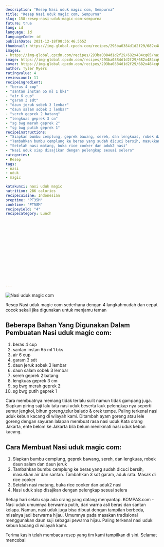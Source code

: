 ```yaml
---
description: "Resep Nasi uduk magic com, Sempurna"
title: "Resep Nasi uduk magic com, Sempurna"
slug: 158-resep-nasi-uduk-magic-com-sempurna
future: true
lang: id
language: id
languageCode: id
publishDate: 2021-12-18T08:36:46.555Z 
thumbnail: https://img-global.cpcdn.com/recipes/293ba0384d1d2f29/682x484cq65/nasi-uduk-magic-com-foto-resep-utama.webp
images:
- https://img-global.cpcdn.com/recipes/293ba0384d1d2f29/682x484cq65/nasi-uduk-magic-com-foto-resep-utama.webp
image: https://img-global.cpcdn.com/recipes/293ba0384d1d2f29/682x484cq65/nasi-uduk-magic-com-foto-resep-utama.webp
cover: https://img-global.cpcdn.com/recipes/293ba0384d1d2f29/682x484cq65/nasi-uduk-magic-com-foto-resep-utama.webp
author: Tyler Myers
ratingvalue: 4
reviewcount: 11
recipeingredient:
- "beras 4 cup"
- "santan instan 65 ml 1 bks"
- "air 6 cup"
- "garam 3 sdt"
- "daun jeruk sobek 3 lembar"
- "daun salam sobek 3 lembar"
- "sereh geprek 2 batang"
- "lengkuas geprek 3 cm"
- "sg bwg merah geprek 2"
- "sg bwg putih geprek 1"
recipeinstructions:
- "Siapkan bumbu cemplung, geprek bawang, sereh, dan lengkuas, robek daun salam dan daun jeruk"
- "Tambahkan bumbu cemplung ke beras yang sudah dicuci bersih, masukkan air dan santan. Tambahkan 3 sdt garam, aduk rata. Masak di rice cooker"
- "Setelah nasi matang, buka rice cooker dan aduk2 nasi"
- "Nasi uduk siap disajikan dengan pelengkap sesuai selera"
categories:
- Resep
tags:
- nasi
- uduk
- magic

katakunci: nasi uduk magic 
nutrition: 286 calories
recipecuisine: Indonesian
preptime: "PT35M"
cooktime: "PT58M"
recipeyield: "4"
recipecategory: Lunch


     
    
    
    
    
    
    
    
    
    
    
      
    
---
```



![Nasi uduk magic com](https://img-global.cpcdn.com/recipes/293ba0384d1d2f29/682x484cq65/nasi-uduk-magic-com-foto-resep-utama.webp)

Resep Nasi uduk magic com  sederhana dengan 4 langkahmudah dan cepat cocok sekali jika digunakan untuk menjamu teman

<!--inarticleads1-->

## Beberapa Bahan Yang Digunakan Dalam Pembuatan Nasi uduk magic com:

1. beras 4 cup
1. santan instan 65 ml 1 bks
1. air 6 cup
1. garam 3 sdt
1. daun jeruk sobek 3 lembar
1. daun salam sobek 3 lembar
1. sereh geprek 2 batang
1. lengkuas geprek 3 cm
1. sg bwg merah geprek 2
1. sg bwg putih geprek 1

Cara membuatnya memang tidak terlalu sulit namun tidak gampang juga. Siapkan piring saji lalu tata nasi uduk beserta lauk pelengkap nya seperti semur jengkol, bihun goreng,telur balado &amp; orek tempe. Paling terkenal nasi uduk kebun kacang di wilayah kami. Ditambah ayam goreng atau lele goreng dengan sayuran lalapan membuat rasa nasi uduk Kata orang Jakarta, ente belom ke Jakarta bila belum menikmati nasi uduk kebon kacang. 

<!--inarticleads2-->

## Cara Membuat Nasi uduk magic com:

1. Siapkan bumbu cemplung, geprek bawang, sereh, dan lengkuas, robek daun salam dan daun jeruk
1. Tambahkan bumbu cemplung ke beras yang sudah dicuci bersih, masukkan air dan santan. Tambahkan 3 sdt garam, aduk rata. Masak di rice cooker
1. Setelah nasi matang, buka rice cooker dan aduk2 nasi
1. Nasi uduk siap disajikan dengan pelengkap sesuai selera


Setiap hari selalu saja ada orang yang datang menyantap. KOMPAS.com - Nasi uduk umumnya berwarna putih, dari warna asli beras dan santan kelapa. Namun, nasi uduk juga bisa dibuat dengan tampilan berbeda, misalnya jadi berwarna hijau. Umumnya pada masakan tradisional menggunakan daun suji sebagai pewarna hijau. Paling terkenal nasi uduk kebun kacang di wilayah kami. 

Terima kasih telah membaca resep yang tim kami tampilkan di sini. Selamat mencoba!
